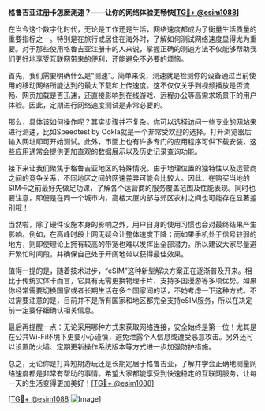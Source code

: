 **格鲁吉亚注册卡怎麽測速？——让你的网络体验更畅快[[TG💪+ @esim1088](https://t.me/s/esim1088)]**

在当今这个数字化时代，无论是工作还是生活，网络速度都成为了衡量生活质量的重要指标之一。特别是在旅行或居住在海外时，了解如何测试网络速度显得尤为重要。对于那些使用格鲁吉亚注册卡的人来说，掌握正确的测速方法不仅能够帮助我们更好地享受互联网带来的便利，还能避免不必要的烦恼。

首先，我们需要明确什么是“测速”。简单来说，测速就是检测你的设备通过当前使用的移动网络所能达到的最大下载和上传速度。这不仅仅关乎到视频播放是否流畅、网页加载是否迅速，还直接影响到在线游戏、远程办公等高需求场景下的用户体验。因此，定期进行网络速度测试是非常必要的。

那么，具体该如何操作呢？其实步骤并不复杂。你可以选择访问一些专业的网站来进行测速，比如Speedtest by Ookla就是一个非常受欢迎的选择。打开浏览器后输入网址即可开始测试。此外，市面上也有许多专门的应用程序可供下载安装，这些应用通常会提供更加直观的数据展示以及历史记录查询功能。

接下来让我们聚焦于格鲁吉亚地区的特殊情况。由于地理位置的独特性以及运营商之间的竞争关系，不同地区之间的网速差异可能会比较大。因此，在购买当地的SIM卡之前最好先做足功课，了解各个运营商的服务覆盖范围及性能表现。同时也要注意，即便是在同一个城市内，高楼大厦内部与郊区农村之间也可能存在显著差别哦！

当然啦，除了硬件设施本身的影响之外，用户自身的使用习惯也会对最终结果产生影响。例如，在高峰时段上网无疑会让整体速度下降；而如果手机处于信号较弱的地方，则即使理论上拥有较高的带宽也难以发挥出全部潜力。所以建议大家尽量避开繁忙时间段，并确保自己处于开阔地带以获得最佳效果。

值得一提的是，随着技术进步，“eSIM”这种新型解决方案正在逐渐普及开来。相比于传统实体卡而言，它具有无需更换物理卡片、支持多国漫游等多项优势。如果你经常需要切换国家或者长期生活在多个国家间的话，不妨考虑一下这种方式。不过需要注意的是，目前并不是所有国家和地区都完全支持eSIM服务，所以在决定前一定要仔细确认相关信息。

最后再提醒一点：无论采用哪种方式来获取网络连接，安全始终是第一位！尤其是在公共Wi-Fi环境下更要小心谨慎，避免泄露个人信息或遭受恶意攻击。另外还可以设置防火墙、定期更新操作系统版本等方式进一步加强防护措施。

总之，无论你是打算短期游玩还是长期定居于格鲁吉亚，了解并学会正确地测量网络速度都是非常有帮助的事情。希望大家都能享受到快速稳定的互联网服务，让每一天的生活变得更加美好！[[TG💪+ @esim1088](https://t.me/s/esim1088)]

[[TG💪+ @esim1088](https://t.me/s/esim1088) ![Image](https://i.postimg.cc/4NQfJmqS/Snipaste-2025-05-13-00-14-12.png)]